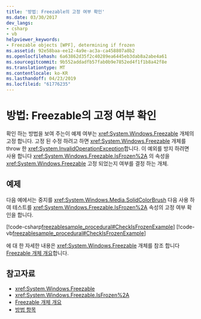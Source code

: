 ```yaml
---
title: '방법: Freezable의 고정 여부 확인'
ms.date: 03/30/2017
dev_langs:
- csharp
- vb
helpviewer_keywords:
- Freezable objects [WPF], determining if frozen
ms.assetid: 92e58baa-ee12-4a9e-ac3a-ca458807a8b2
ms.openlocfilehash: 6a63862d35f2c40289ea6445eb3dab8a2abe4a61
ms.sourcegitcommit: 9b552addadfb57fab0b9e7852ed4f1f1b8a42f8e
ms.translationtype: MT
ms.contentlocale: ko-KR
ms.lasthandoff: 04/23/2019
ms.locfileid: "61776235"
---
```

# <a name="how-to-determine-whether-a-freezable-is-frozen"></a>방법: Freezable의 고정 여부 확인
확인 하는 방법을 보여 주는이 예제 여부는 <xref:System.Windows.Freezable> 개체의 고정 합니다. 고정 된 수정 하려고 하면 <xref:System.Windows.Freezable> 개체를 throw 한 <xref:System.InvalidOperationException>합니다. 이 예외를 방지 하려면 사용 합니다 <xref:System.Windows.Freezable.IsFrozen%2A> 의 속성을 <xref:System.Windows.Freezable> 고정 되었는지 여부를 결정 하는 개체.  
  
## <a name="example"></a>예제  
 다음 예에서는 중지를 <xref:System.Windows.Media.SolidColorBrush> 다음 사용 하 여 테스트를 <xref:System.Windows.Freezable.IsFrozen%2A> 속성의 고정 여부 확인을 합니다.  
  
 [!code-csharp[freezablesample_procedural#CheckIsFrozenExample](~/samples/snippets/csharp/VS_Snippets_Wpf/freezablesample_procedural/CSharp/freezablesample.cs#checkisfrozenexample)]
 [!code-vb[freezablesample_procedural#CheckIsFrozenExample](~/samples/snippets/visualbasic/VS_Snippets_Wpf/freezablesample_procedural/visualbasic/freezablesample.vb#checkisfrozenexample)]  
  
 에 대 한 자세한 내용은 <xref:System.Windows.Freezable> 개체를 참조 합니다 [Freezable 개체 개요](freezable-objects-overview.md)합니다.  
  
## <a name="see-also"></a>참고자료

- <xref:System.Windows.Freezable>
- <xref:System.Windows.Freezable.IsFrozen%2A>
- [Freezable 개체 개요](freezable-objects-overview.md)
- [방법 항목](base-elements-how-to-topics.md)
